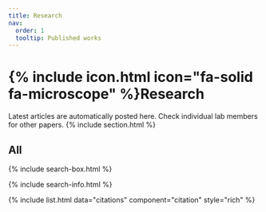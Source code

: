 ```yaml
---
title: Research
nav:
  order: 1
  tooltip: Published works
---
```


# {% include icon.html icon="fa-solid fa-microscope" %}Research

Latest articles are automatically posted here. Check individual lab members for other papers.
{% include section.html %}

<!-- ## Highlighted

<!-- {% include citation.html lookup="Open collaborative writing with Manubot" style="rich" %} -->

<!-- {% include section.html %} -->

## All

{% include search-box.html %}

{% include search-info.html %}

{% include list.html data="citations" component="citation" style="rich" %}
